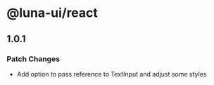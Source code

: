 # @luna-ui/react

## 1.0.1

### Patch Changes

- Add option to pass reference to TextInput and adjust some styles
